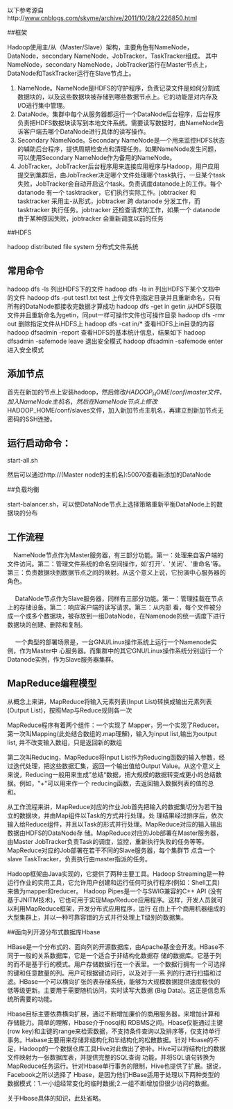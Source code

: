以下参考源自http://www.cnblogs.com/skyme/archive/2011/10/28/2226850.html

##框架

Hadoop使用主/从（Master/Slave）架构，主要角色有NameNode，DataNode，secondary NameNode，JobTracker，TaskTracker组成。
其中NameNode，secondary NameNode，JobTracker运行在Master节点上，DataNode和TaskTracker运行在Slave节点上。  

1. NameNode。NameNode是HDFS的守护程序，负责记录文件是如何分割成数据块的，以及这些数据块被存储到哪些数据节点上。它的功能是对内存及I/O进行集中管理。
2. DataNode。集群中每个从服务器都运行一个DataNode后台程序，后台程序负责把HDFS数据块读写到本地文件系统。需要读写数据时，由NameNode告诉客户端去哪个DataNode进行具体的读写操作。
3. Secondary NameNode。Secondary NameNode是一个用来监控HDFS状态的辅助后台程序，提供周期检查点和清理任务。如果NameNode发生问题，可以使用Secondary NameNode作为备用的NameNode。
4. JobTracker。JobTracker后台程序用来连接应用程序与Hadoop，用户应用提交到集群后，由JobTracker决定哪个文件处理哪个task执行，一旦某个task失败，JobTracker会自动开启这个task。负责调度datanode上的工作。每个 datanode 有一个 tasktracker，它们执行实际工作。jobtracker 和 tasktracker 采用主-从形式，jobtracker 跨 datanode 分发工作，而 tasktracker 执行任务。jobtracker 还检查请求的工作，如果一个 datanode 由于某种原因失败，jobtracker 会重新调度以前的任务


##HDFS

  hadoop distributed file system   分布式文件系统
  

## 常用命令

hadoop dfs -ls 列出HDFS下的文件
hadoop dfs -ls in 列出HDFS下某个文档中的文件
hadoop dfs -put test1.txt test 上传文件到指定目录并且重新命名，只有所有的DataNode都接收完数据才算成功
hadoop dfs -get in getin 从HDFS获取文件并且重新命名为getin，同put一样可操作文件也可操作目录
hadoop dfs -rmr out 删除指定文件从HDFS上
hadoop dfs -cat in/* 查看HDFS上in目录的内容
hadoop dfsadmin -report 查看HDFS的基本统计信息，结果如下
hadoop dfsadmin -safemode leave 退出安全模式
hadoop dfsadmin -safemode enter 进入安全模式


## 添加节点

  首先在新加的节点上安装hadoop，然后修改$HADOOP_HOME/conf/master文件，加入NameNode主机名，然后在NameNode节点上修改$HADOOP_HOME/conf/slaves文件，加入新加节点主机名，再建立到新加节点无密码的SSH连接。

## 运行启动命令：

start-all.sh

然后可以通过http://(Master node的主机名):50070查看新添加的DataNode


##负载均衡

start-balancer.sh，可以使DataNode节点上选择策略重新平衡DataNode上的数据块的分布


## 工作流程

　NameNode节点作为Master服务器，有三部分功能。第一：处理来自客户端的文件访问。第二：管理文件系统的命名空间操作，如'打开'、'关闭'、'重命名'等。第三：负责数据块到数据节点之间的映射。从这个意义上说，它扮演中心服务器的角色。   
　     
　 DataNode节点作为Slave服务器，同样有三部分功能。第一：管理挂载在节点上的存储设备。第二：响应客户端的读写请求。第三：从内部 看，每个文件被分成一个或多个数据块，被存放到一组DataNode，在Namenode的统一调度下进行数据块的创建、删除和复制。     
　     
　 一个典型的部署场景是，一台GNU/Linux操作系统上运行一个Namenode实例，作为Master中 心服务器。而集群中的其它GNU/Linux操作系统分别运行一个Datanode实例，作为Slave服务器集群。
　 
## MapReduce编程模型

从概念上来讲，MapReduce将输入元素列表(Input List)转换成输出元素列表(Output List)，按照Map与Reduce规则各一次

MapReduce程序有着两个组件：一个实现了 Mapper，另一个实现了Reducer。    
第一次叫Mapping(此处结合数组的.map理解)，输入为input list,输出为output list, 并不改变输入数组，只是返回新的数组

第二次叫Reducing，MapReduce将Input List作为Reducing函数的输入参数，经过迭代处理，把这些数据汇集，返回一个输出值给Output Value。从这个意义上来说，Reducing一般用来生成”总结“数据，把大规模的数据转变成更小的总结数据。例如，"+"可以用来作一个 reducing函数，去返回输入数据列表的值的总和。

从工作流程来讲，MapReduce对应的作业Job首先把输入的数据集切分为若干独立的数据块，并由Map组件以Task的方式并行处理。处 理结果经过排序后，依次输入给Reduce组件，并且以Task的形式并行处理。MapReduce对应的输入输出数据由HDFS的DataNode存 储。MapReduce对应的Job部署在Master服务器，由Master JobTracker负责Task的调度，监控，重新执行失败的任务等等。MapReduce对应的Job部署在若干不同的Slave服务器，每个集群节 点含一个slave TaskTracker，负责执行由master指派的任务。    

Hadoop框架由Java实现的，它提供了两种主要工具。Hadoop Streaming是一种运行作业的实用工具，它允许用户创建和运行任何可执行程序(例如：Shell工具)来做为mapper和reducer。 Hadoop Pipes是一个与SWIG兼容的C++ API (没有基于JNITM技术)，它也可用于实现Map/Reduce应用程序。这样，开发人员就可以利用MapReduce框架，开发分布式应用程序，运行 在由上千个商用机器组成的大型集群上，并以一种可靠容错的方式并行处理上T级别的数据集。


##面向列开源分布式数据库Hbase

HBase是一个分布式的、面向列的开源数据库，由Apache基金会开发。HBase不同于一般的关系数据库，它是一个适合于非结构化数据存 储的数据库。它基于列的而不是基于行的模式。用户存储数据行在一个表里。一个数据行拥有一个可选择的键和任意数量的列。用户可根据键访问行，以及对于一系 列的行进行扫描和过滤。HBase一个可以横向扩张的表存储系统，能够为大规模数据提供速度极快的低等级更新。主要用于需要随机访问，实时读写大数据 (Big Data)。这正是信息系统所需要的功能。    


Hbase目标主要依靠横向扩展，通过不断增加廉价的商用服务器，来增加计算和存储能力。简单的理解，Hbase介于nosql和 RDBMS之间。Hbase仅能通过主键(row key)和主键的range来检索数据，不支持条件查询以及排序等，仅支持单行事务。Habase主要用来存储非结构化和半结构化的松散数据。针对 Hbase的不足，Hadoop的一个数据仓库工具Hive对此做出了弥补。Hive可以将结构化的数据文件映射为一张数据库表，并提供完整的SQL查询 功能，并将SQL语句转换为MapReduce任务运行。针对Hbase单行事务的限制，Hive也提供了扩展。据说，Facebook之所以选择了 Hbase，是因为他们HBase适用于处理以下两种类型的数据模式：1.一小组经常变化的临时数据;2.一组不断增加但很少访问的数据。

关于Hbase具体的知识，此处省略。